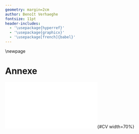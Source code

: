 ```yaml
---
geometry: margin=2cm
author: Benoît Verhaeghe
fontsize: 11pt
header-includes:
  - '\usepackage{hyperref}'
  - '\usepackage{graphicx}'
  - '\usepackage[french]{babel}'
---
```


\newpage

# Annexe

![CV](cv/cv.pdf){#CV width=70%}